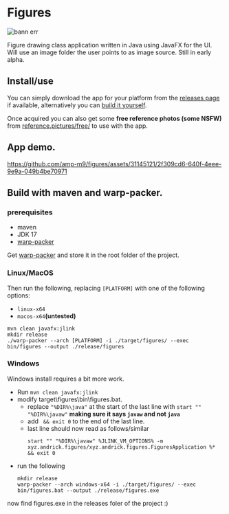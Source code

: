# Figures
![bann err](https://github.com/amp-m9/figures/assets/31145121/5cdcdaef-5a5b-4f1a-9551-c7adbde888e7)

Figure drawing class application written in Java using JavaFX for the UI. Will use an 
image folder the user points to as image source. Still in early alpha.

## Install/use
You can simply download the app for your platform from the 
[releases page](https://github.com/amp-m9/figures/releases) if available, alternatively
you can [build it yourself](https://github.com/amp-m9/figures#build-with-maven-and-warp-packer).

Once acquired you can also get some **free reference photos (some NSFW)** from [reference.pictures/free/](https://reference.pictures/free/) 
to use with the app.

## App demo.
https://github.com/amp-m9/figures/assets/31145121/2f309cd6-640f-4eee-9e9a-049b4be70971

## Build with maven and warp-packer.
### prerequisites
- maven
- JDK 17
- [warp-packer](https://github.com/dgiagio/warp/releases)

Get [warp-packer](https://github.com/dgiagio/warp/releases) and store it in the root folder of the project.

### Linux/MacOS
Then run the following, replacing `[PLATFORM]` with one of the following options:  
- `linux-x64`
- `macos-x64`**(untested)**
```shell
mvn clean javafx:jlink
mkdir release
./warp-packer --arch [PLATFORM] -i ./target/figures/ --exec bin/figures --output ./release/figures
```

### Windows
Windows install requires a bit more work.

- Run `mvn clean javafx:jlink`
- modify target\figures\bin\figures.bat.
    - replace `"%DIR%\java"` at the start of the last line with `start "" "%DIR%\javaw"` **making sure it says `javaw` and not `java`**
    - add ` && exit 0` to the end of the last line.
    - last line should now read as follows/similar
      ```shell
      start "" "%DIR%\javaw" %JLINK_VM_OPTIONS% -m xyz.andrick.figures/xyz.andrick.figures.FiguresApplication %* && exit 0
      ```
- run the following
  ```shell
  mkdir release
  warp-packer --arch windows-x64 -i ./target/figures/ --exec bin/figures.bat --output ./release/figures.exe
  ```
now find figures.exe in the releases foler of the project :) 
